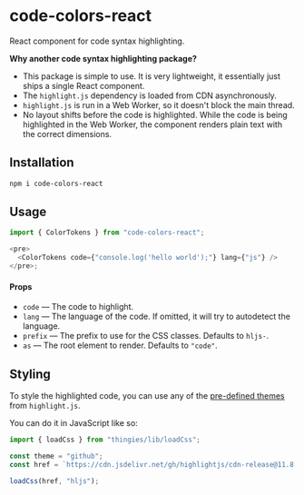 # code-colors-react

React component for code syntax highlighting.

**Why another code syntax highlighting package?**

- This package is simple to use. It is very lightweight, it essentially just ships a single React component.
- The `highlight.js` dependency is loaded from CDN asynchronously.
- `highlight.js` is run in a Web Worker, so it doesn't block the main thread.
- No layout shifts before the code is highlighted. While the code is being
  highlighted in the Web Worker, the component renders plain text with the
  correct dimensions.

## Installation

```sh
npm i code-colors-react
```

## Usage

```js
import { ColorTokens } from "code-colors-react";

<pre>
  <ColorTokens code={"console.log('hello world');"} lang={"js"} />
</pre>;
```

#### Props

- `code` &mdash; The code to highlight.
- `lang` &mdash; The language of the code. If omitted, it will try to autodetect the language.
- `prefix` &mdash; The prefix to use for the CSS classes. Defaults to `hljs-`.
- `as` &mdash; The root element to render. Defaults to `"code"`.

## Styling

To style the highlighted code, you can use any of the [pre-defined themes](https://cdn.jsdelivr.net/gh/highlightjs/cdn-release@11.8.0/build/styles/) from
`highlight.js`.

You can do it in JavaScript like so:

```js
import { loadCss } from "thingies/lib/loadCss";

const theme = "github";
const href = `https://cdn.jsdelivr.net/gh/highlightjs/cdn-release@11.8.0/build/styles/${theme}.min.css`;

loadCss(href, "hljs");
```
